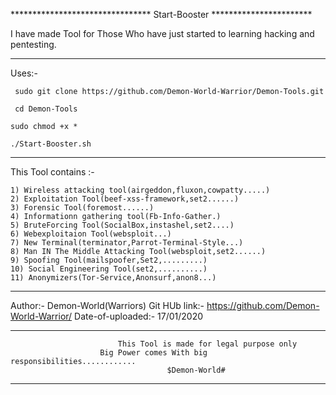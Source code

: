 ******************************** Start-Booster ***********************

I have made Tool for Those Who have just started to learning hacking and pentesting.
******************************************************************************************
Uses:-

     sudo git clone https://github.com/Demon-World-Warrior/Demon-Tools.git
     
     cd Demon-Tools
     
    sudo chmod +x *
    
    ./Start-Booster.sh
_________________________________________________________________________________
This Tool contains :-

	1) Wireless attacking tool(airgeddon,fluxon,cowpatty.....)
	2) Exploitation Tool(beef-xss-framework,set2......)
	3) Forensic Tool(foremost......)
	4) Informationn gathering tool(Fb-Info-Gather.)
	5) BruteForcing Tool(SocialBox,instashel,set2....)
	6) Webexploitaion Tool(websploit...)
	7) New Terminal(terminator,Parrot-Terminal-Style...)
	8) Man IN The Middle Attacking Tool(websploit,set2......)
	9) Spoofing Tool(mailspoofer,Set2,.........)
	10) Social Engineering Tool(set2,..........)
	11) Anonymizers(Tor-Service,Anonsurf,anon8...)
_________________________________________________________________________________________

Author:-               Demon-World(Warriors)
Git HUb link:-         https://github.com/Demon-World-Warrior/
Date-of-uploaded:-     17/01/2020
____________________________________________________________________________________________________
                            This Tool is made for legal purpose only
                        Big Power comes With big responsibilities............
                                       $Demon-World#
___________________________________________________________________________________________________	
